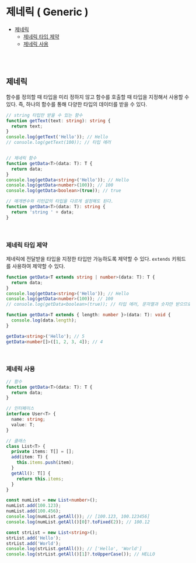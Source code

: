 # 제네릭 ( Generic )

- [제네릭](#제네릭)
  - [제네릭 타입 제약](#제네릭-타입-제약)
  - [제네릭 사용](#제네릭-사용)




<br />
<br />




## 제네릭

함수를 정의할 때 타입을 미리 정하지 않고 함수를 호출할 때 타입을 지정해서 사용할 수 있다. 즉, 하나의 함수를 통해 다양한 타입의 데이터를 받을 수 있다.

```typescript
// string 타입만 받을 수 있는 함수
function getText(text: string): string {
  return text;
}
console.log(getText('Hello')); // Hello
// console.log(getText(100)); // 타입 에러


// 제네릭 함수
function getData<T>(data: T): T {
  return data;
}
console.log(getData<string>('Hello')); // Hello
console.log(getData<number>(100)); // 100
console.log(getData<boolean>(true)); // true

// 매개변수와 리턴값의 타입을 다르게 설정해도 된다.
function getData<T>(data: T): string {
  return 'string ' + data;
}
```

<br />

### 제네릭 타입 제약

제네릭에 전달받을 타입을 지정한 타입만 가능하도록 제약할 수 있다. `extends` 키워드를 사용하여 제약할 수 있다.

```typescript
function getData<T extends string | number>(data: T): T {
  return data;
}
console.log(getData<string>('Hello')); // Hello
console.log(getData<number>(100)); // 100
// console.log(getData<boolean>(true)); // 타입 에러, 문자열과 숫자만 받으므로

function getData<T extends { length: number }>(data: T): void {
  console.log(data.length);
}

getData<string>('Hello'); // 5
getData<number[]>([1, 2, 3, 4]); // 4
```

<br />

### 제네릭 사용

```typescript
// 함수
function getData<T>(data: T): T {
  return data;
}

// 인터페이스
interface User<T> {
  name: string;
  value: T;
}

// 클래스
class List<T> {
  private items: T[] = [];
  add(item: T) {
    this.items.push(item);
  }
  getAll(): T[] {
    return this.items;
  }
}

const numList = new List<number>();
numList.add(100.123);
numList.add(100.456);
console.log(numList.getAll()); // [100.123, 100.123456]
console.log(numList.getAll()[0]?.toFixed(2)); // 100.12

const strList = new List<string>();
strList.add('Hello');
strList.add('World');
console.log(strList.getAll()); // ['Hello', 'World']
console.log(strList.getAll()[1]?.toUpperCase()); // HELLO
```